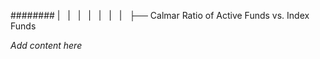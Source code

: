 ######## |   |   |   |   |   |   |   ├── Calmar Ratio of Active Funds vs. Index Funds

*Add content here*